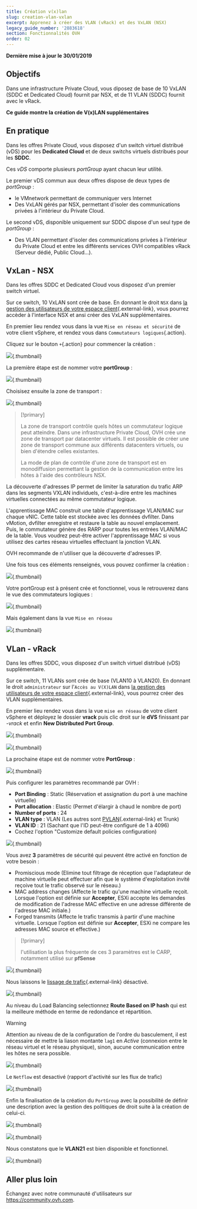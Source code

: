```yaml
---
title: Création v(x)lan
slug: creation-vlan-vxlan
excerpt: Apprenez à créer des VLAN (vRack) et des VxLAN (NSX)
legacy_guide_number: '2883618'
section: Fonctionnalités OVH
order: 02
---
```


**Dernière mise à jour le 30/01/2019**

## Objectifs

Dans une infrastructure Private Cloud, vous diposez de base de 10 VxLAN (SDDC et Dedicated Cloud) fournit par NSX, et de 11 VLAN (SDDC) fournit avec le vRack.

**Ce guide montre la création de V(x)LAN supplémentaires**

## En pratique

Dans les offres Private Cloud, vous disposez d'un switch virtuel distribué (vDS) pour les **Dedicated Cloud** et de deux switchs virtuels distribués pour les **SDDC**. 

Ces *vDS* comporte plusieurs *portGroup* ayant chacun leur utilité.

Le premier vDS commun aux deux offres dispose de deux types de *portGroup* : 

- le VMnetwork permettant de communiquer vers Internet
- Des VxLAN gérés par NSX, permettant d'isoler des communications privées à l'intérieur du Private Cloud.

Le second vDS, disponible uniquement sur SDDC dispose d'un seul type de *portGroup* : 

- Des VLAN permettant d'isoler des communications privées à l'intérieur du Private Cloud et entre les différents services OVH compatibles vRack (Serveur dédié, Public Cloud...). 

## VxLan - NSX 

Dans les offres SDDC et Dedicated Cloud vous disposez d'un premier switch virtuel. 

Sur ce switch, 10 VxLAN sont crée de base. En donnant le droit `NSX` dans [la gestion des utilisateurs de votre espace client](https://docs.ovh.com/fr/private-cloud/manager-ovh-private-cloud/#utilisateurs){.external-link}, vous pourrez accèder à l'interface NSX et ansi créer des VxLAN supplémentaires.

En premier lieu rendez vous dans la vue `Mise en réseau et sécurité` de votre client vSphere, et rendez vous dans `Commutateurs logiques`{.action}.

Cliquez sur le bouton `+`{.action} pour commencer la création :

![](images/createVxLAN.png){.thumbnail}

La première étape est de nommer votre **portGroup** :

![](images/nameVxLAN.PNG){.thumbnail}

Choisisez ensuite la zone de transport : 

![](images/transportZone.PNG){.thumbnail}

> [!primary]
>
> La zone de transport contrôle quels hôtes un commutateur logique peut atteindre. Dans une infrastructure Private Cloud, OVH crée une zone de transport par datacenter virtuels.
> Il est possible de créer une zone de transport commune aux différents datacenters virtuels, ou bien d'étendre celles existantes.
>
> La mode de plan de contrôle d'une zone de transport est en monodiffusion permettant la gestion de la communication entre les hôtes à l'aide des contrôleurs NSX.
>

La découverte d'adresses IP permet de limiter la saturation du trafic ARP dans les segments VXLAN individuels, c'est-à-dire entre les machines virtuelles connectées au même commutateur logique.

L'apprentissage MAC construit une table d'apprentissage VLAN/MAC sur chaque vNIC. Cette table est stockée avec les données dvfilter. Dans vMotion, dvfilter enregistre et restaure la table au nouvel emplacement. Puis, le commutateur génère des RARP pour toutes les entrées VLAN/MAC de la table. Vous voudrez peut-être activer l'apprentissage MAC si vous utilisez des cartes réseau virtuelles effectuant la jonction VLAN.

OVH recommande de n'utiliser que la découverte d'adresses IP.

Une fois tous ces éléments renseignés, vous pouvez confirmer la création :

![](images/ConfirmVxLAN.PNG){.thumbnail}

Votre portGroup est à présent crée et fonctionnel, vous le retrouverez dans le vue des commutateurs logiques : 

![](images/VxLANcreated.PNG){.thumbnail}

Mais également dans la vue `Mise en réseau`

![](images/VxLANnetworking.PNG){.thumbnail}

## VLan - vRack

Dans les offres SDDC, vous disposez d'un switch virtuel distribué (vDS) supplémentaire.

Sur ce switch, 11 VLANs sont crée de base (VLAN10 à VLAN20). En donnant le droit `administrateur` sur l'`Accès au V(X)LAN` dans [la gestion des utilisateurs de votre espace client](https://docs.ovh.com/fr/private-cloud/manager-ovh-private-cloud/#utilisateurs){.external-link}, vous pourrez créer des VLAN supplémentaires.

En premier lieu rendez vous dans la vue `mise en réseau` de votre client vSphere et déployez le dossier **vrack** puis clic droit sur le **dVS** finissant par *-vrack* et enfin **New Distributed Port Group**.

![](images/network.png){.thumbnail}

![](images/network1.png){.thumbnail}

La prochaine étape est de nommer votre **PortGroup** :

![](images/network2.png){.thumbnail}

Puis configurer les paramètres recommandé par OVH :

- **Port Binding** : Static (Réservation et assignation du port à une machine virtuelle)
- **Port allocation** : Elastic (Permet d'élargir à chaud le nombre de port)
- **Number of ports** : 24
- **VLAN type** : VLAN (Les autres sont [PVLAN](https://kb.vmware.com/s/article/1010691){.external-link} et Trunk)
- **VLAN ID** : 21 (Sachant que l'ID peut-être configuré de 1 à 4096)
- Cochez l'option "Customize default policies configuration)

![](images/network3.png){.thumbnail}

Vous avez **3** paramètres de sécurité qui peuvent être activé en fonction de votre besoin : 

- Promiscious mode (Elimine tout filtrage de réception que l'adaptateur de machine virtuelle peut effectuer afin que le système d'exploitation invité reçoive tout le trafic observé sur le réseau.)
- MAC address changes (Affecte le trafic qu'une machine virtuelle reçoit. Lorsque l'option est définie sur **Accepter**, ESXi accepte les demandes de modification de l'adresse MAC effective en une adresse différente de l'adresse MAC initiale.)
- Forged transmits (Affecte le trafic transmis à partir d'une machine virtuelle. Lorsque l'option est définie sur **Accepter**, ESXi ne compare les adresses MAC source et effective.)

> [!primary]
>
> l'utilisation la plus fréquente de ces 3 paramètres est le CARP, notamment utilisé sur **pfSense**
> 

![](images/network4.png){.thumbnail}

Nous laissons le [lissage de trafic](https://docs.vmware.com/en/VMware-vSphere/6.5/com.vmware.vsphere.networking.doc/GUID-CF01515C-8525-4424-92B5-A982489BACE2.html){.external-link} désactivé.

![](images/network5.png){.thumbnail}

Au niveau du Load Balancing selectionnez **Route Based on IP hash** qui est la meilleure méthode en terme de redondance et répartition.

> [!warning]
>
> Attention au niveau de de la configuration de l'ordre du basculement, il est nécessaire de mettre la liason montante `lag1` en *Active* (connexion entre le réseau virtuel et le réseau physique), sinon, aucune communication entre les hôtes ne sera possible.
>

![](images/network6.png){.thumbnail}

Le `Netflow` est desactivé (rapport d'activité sur les flux de trafic)

![](images/network7.png){.thumbnail}

Enfin la finalisation de la création du `PortGroup` avec la possibilité de définir une description avec la gestion des politiques de droit suite à la création de celui-ci.

![](images/network9.png){.thumbnail}

![](images/network10.png){.thumbnail}

Nous constatons que le **VLAN21** est bien disponible et fonctionnel.

![](images/network11.png){.thumbnail}

## Aller plus loin

Échangez avec notre communauté d'utilisateurs sur <https://community.ovh.com>.